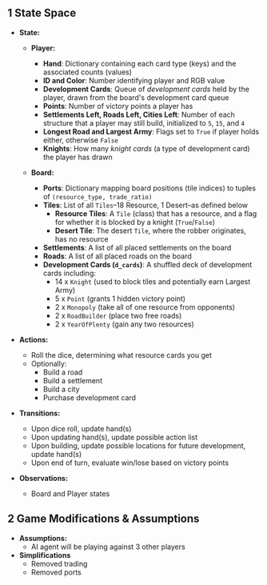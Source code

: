 ## 1 State Space
- **State:**
    - **Player:**
        - **Hand**: Dictionary containing each card type (keys) and the associated counts (values)
        - **ID and Color**: Number identifying player and RGB value 
        - **Development Cards**: Queue of *development cards* held by the player, drawn from the board's development card queue 
        - **Points**: Number of victory points a player has 
        - **Settlements Left, Roads Left, Cities Left**: Number of each structure that a player may still build, initialized to `5`, `15`, and `4` 
        - **Longest Road and Largest Army**: Flags set to `True` if player holds either, otherwise `False` 
        - **Knights**: How many *knight cards* (a type of development card) the player has drawn 

    - **Board:**
        - **Ports**: Dictionary mapping board positions (tile indices) to tuples of `(resource_type, trade_ratio)`
        - **Tiles**: List of all `Tiles`–18 Resource, 1 Desert–as defined below
            - **Resource Tiles**: A `Tile` (class) that has a resource, and a flag for whether it is blocked by a knight (`True`/`False`)
            - **Desert Tile**: The desert `Tile`, where the robber originates, has no resource 
        - **Settlements**: A list of all placed settlements on the board 
        - **Roads**: A list of all placed roads on the board
        - **Development Cards (`d_cards`)**: A shuffled deck of development cards including:
            - 14 x `Knight` (used to block tiles and potentially earn Largest Army)
            - 5 x `Point` (grants 1 hidden victory point)
            - 2 x `Monopoly` (take all of one resource from opponents)
            - 2 x `RoadBuilder` (place two free roads)
            - 2 x `YearOfPlenty` (gain any two resources)

- **Actions:**
    - Roll the dice, determining what resource cards you get
    - Optionally: 
        - Build a road 
        - Build a settlement
        - Build a city 
        - Purchase development card 

- **Transitions:**
    - Upon dice roll, update hand(s)
    - Upon updating hand(s), update possible action list  
    - Upon building, update possible locations for future development, update hand(s)
    - Upon end of turn, evaluate win/lose based on victory points

- **Observations:**
    - Board and Player states

## 2 Game Modifications & Assumptions
- **Assumptions:**
    - AI agent will be playing against 3 other players
- **Simplifications**
    - Removed trading
    - Removed ports